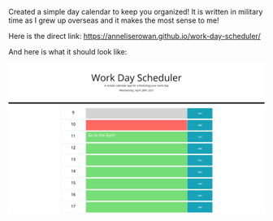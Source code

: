 Created a simple day calendar to keep you organized! It is written in military time as I grew up overseas and it makes the most sense to me!

Here is the direct link: https://anneliserowan.github.io/work-day-scheduler/

And here is what it should look like: 

![](Images/screencapture-127-0-0-1-5500-index-html-2021-04-28-10_38_43.png)
